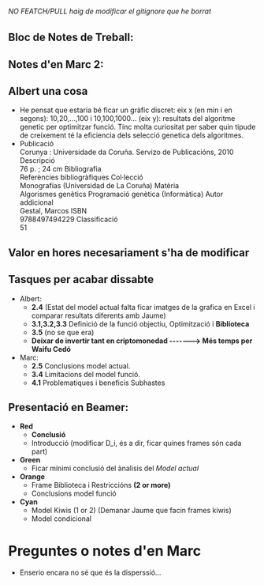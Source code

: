 ###### NO FEATCH/PULL haig de modificar el gitignore que he borrat
## Bloc de Notes de Treball:
## Notes d'en Marc 2:


## Albert una cosa
- He pensat que estaría bé ficar un gràfic discret: eix x (en min i en segons): 10,20,...,100 i 10,100,1000... (eix y): resultats del algoritme genetic per optimitzar funció. Tinc molta curiositat per saber quin tipude de creixement té la eficiencia dels selecció genetica dels algoritmes.
- Publicació 	
Corunya : Universidade da Coruña. Servizo de Publicacións, 2010
Descripció 	
76 p. ; 24 cm
Bibliografia 	
Referències bibliogràfiques
Col·lecció 	
Monografías (Universidad de La Coruña)
Matèria 	
Algorismes genètics
Programació genètica (Informàtica)
Autor addicional 	
Gestal, Marcos
ISBN 	
9788497494229
Classificació 	
51 








## Valor en hores necesariament s'ha de modificar
## Tasques per acabar dissabte
- Albert:
  - **2.4** (Estat del model actual falta ficar imatges de la grafica en Excel 
         i comparar resultats diferents amb Jaume)
  - **3.1,3.2,3.3** Definició de la funció objectiu, Optimització i **Biblioteca**
  - **3.5** (no se que era)
  - **Deixar de invertir tant en criptomonedad -------> Més temps per Waifu Cedó**
- Marc:
  - **2.5** Conclusions model actual.
  - **3.4** Limitacions del model funció.
  - **4.1** Problematiques i beneficis Subhastes
## Presentació en Beamer:
- **Red**
  - **Conclusió**
  - Introducció (modificar D_i, és a dir, ficar quines frames són cada part)
- **Green**
  - Ficar mínimi conclusió del ànalisis del _Model actual_ 
- **Orange**
  - Frame Biblioteca i Restriccións **(2 or more)**
  - Conclusions model funció
- **Cyan**
  - Model Kiwis (1 or 2) (Demanar Jaume que facin frames kiwis)
  - Model condicional
# Preguntes o notes d'en Marc
- Enserio encara no sé que és la disperssió... 

